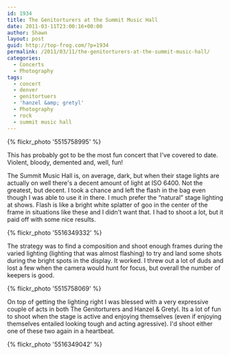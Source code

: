 ```yaml
---
id: 1934
title: The Genitorturers at the Summit Music Hall
date: 2011-03-11T23:00:16+00:00
author: Shawn
layout: post
guid: http://top-frog.com/?p=1934
permalink: /2011/03/11/the-genitorturers-at-the-summit-music-hall/
categories:
  - Concerts
  - Photography
tags:
  - concert
  - denver
  - genitortuers
  - 'hanzel &amp; gretyl'
  - Photography
  - rock
  - summit music hall
---
```


{% flickr_photo '5515758995' %}

This has probably got to be the most fun concert that I've covered to date. Violent, bloody, demented and, well, fun! 

The Summit Music Hall is, on average, dark, but when their stage lights are actually on well there's a decent amount of light at ISO 6400. Not the greatest, but decent. I took a chance and left the flash in the bag even though I was able to use it in there. I much prefer the &#8220;natural&#8221; stage lighting at shows. Flash is like a bright white splatter of goo in the center of the frame in situations like these and I didn't want that. I had to shoot a lot, but it paid off with some nice results.



{% flickr_photo '5516349332' %}

The strategy was to find a composition and shoot enough frames during the varied lighting (lighting that was almost flashing) to try and land some shots during the bright spots in the display. It worked. I threw out a lot of duds and lost a few when the camera would hunt for focus, but overall the number of keepers is good.

{% flickr_photo '5515758069' %}

On top of getting the lighting right I was blessed with a very expressive couple of acts in both The Genitorturers and Hanzel & Gretyl. Its a lot of fun to shoot when the stage is active and enjoying themselves (even if enjoying themselves entailed looking tough and acting agressive). I'd shoot either one of these two again in a heartbeat.

{% flickr_photo '5516349042' %}
